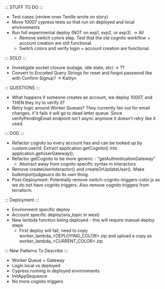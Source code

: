 ::: STUFF TO DO :::
- Test cases (review ones Tenille wrote on story)
- Move 10007 cypress tests so that run on deployed and local environments
- Run full experimental deploy (NOT on exp1, exp2, or exp3). -> All
  - Remove switch colors step. Test that the old cognito workflow + account creation are still functional.
  - Switch colors and verify login + account creation are functional.


::: SOLO :::
- Investigate socket closure (outage, idle state, etc) -> ??
- Convert to Encoded Query Strings for reset and forgot password like with Confirm Signup? -> Kaitlyn


::: QUESTIONS :::
- What happens if someone creates an account, we deploy 10007, and THEN they try to verify it?
- Retry logic around Worker Queues? They currently fan out for email changes, if it fails it will go to dead letter queue. Since verifyPendingEmail endpoint isn't async anymore it doesn't retry like it used.
 

::: DOD :::
- Refactor cognito so every account has and can be looked up by custom:userId. Extract application.getCognito() into application.getUserGateway();
- Refactor getCognito to be more generic - "getAuthenticationGateway"
  - Abstract away from cognito specific syntax in interactors
- Remove createUserInteractor() and createOrUpdateUser(). Make bulkimportjudgeusrs do its own thing.
- Post-Deployment: Potentially remove switch-cognito-triggers-color.js as we do not have cognito triggers. Also remove cognito triggers from terraform.


::: Deployment :::
- Environment specific deploy
- Account specific deploy(sns_topic in west)
- New lambda function being deployed - this will require manual deploy steps
  - First deploy will fail, need to copy worker_lambda_<DEPLOYING_COLOR>.zip and upload a copy as worker_lambda_<CURRENT_COLOR>.zip


::: New Patterns To Describe :::
- Worker Queue + Gateway
- Login local vs deployed
- Cypress running in deployed environments
- InitAppSequence
- No more cognito triggers